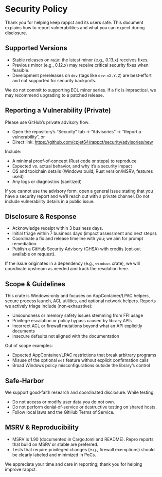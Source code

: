 # Security Policy

Thank you for helping keep rappct and its users safe. This document explains
how to report vulnerabilities and what you can expect during disclosure.

## Supported Versions

- Stable releases on `main`: the latest minor (e.g., 0.13.x) receives fixes.
- Previous minor (e.g., 0.12.x) may receive critical security fixes when feasible.
- Development prereleases on `dev` (tags like `dev-vX.Y.Z`) are best‑effort and
  not supported for security backports.

We do not commit to supporting EOL minor series. If a fix is impractical, we
may recommend upgrading to a patched release.

## Reporting a Vulnerability (Private)

Please use GitHub’s private advisory flow:

- Open the repository’s “Security” tab → “Advisories” → “Report a vulnerability”, or
- Direct link: https://github.com/cpjet64/rappct/security/advisories/new

Include:
- A minimal proof‑of‑concept (Rust code or steps) to reproduce
- Expected vs. actual behavior, and why it’s a security impact
- OS and toolchain details (Windows build, Rust version/MSRV, features used)
- Any logs or diagnostics (sanitized)

If you cannot use the advisory form, open a general issue stating that you have
a security report and we’ll reach out with a private channel. Do not include
vulnerability details in a public issue.

## Disclosure & Response

- Acknowledge receipt within 3 business days.
- Initial triage within 7 business days (impact assessment and next steps).
- Coordinate a fix and release timeline with you; we aim for prompt remediation.
- Publish a GitHub Security Advisory (GHSA) with credits (opt‑out available on request).

If the issue originates in a dependency (e.g., `windows` crate), we will
coordinate upstream as needed and track the resolution here.

## Scope & Guidelines

This crate is Windows‑only and focuses on AppContainer/LPAC helpers, secure
process launch, ACL utilities, and optional network helpers. Reports we actively
triage include (non‑exhaustive):

- Unsoundness or memory safety issues stemming from FFI usage
- Privilege escalation or policy bypass caused by library APIs
- Incorrect ACL or firewall mutations beyond what an API explicitly documents
- Insecure defaults not aligned with the documentation

Out of scope examples:

- Expected AppContainer/LPAC restrictions that break arbitrary programs
- Misuse of the optional `net` feature without explicit confirmation calls
- Broad Windows policy misconfigurations outside the library’s control

## Safe‑Harbor

We support good‑faith research and coordinated disclosure. While testing:

- Do not access or modify user data you do not own.
- Do not perform denial‑of‑service or destructive testing on shared hosts.
- Follow local laws and the GitHub Terms of Service.

## MSRV & Reproducibility

- MSRV is 1.90 (documented in Cargo.toml and README). Repro reports that build
  on MSRV or stable are preferred.
- Tests that require privileged changes (e.g., firewall exemptions) should be
  clearly labeled and minimized in PoCs.

We appreciate your time and care in reporting; thank you for helping improve rappct.

